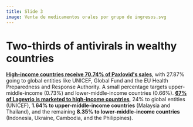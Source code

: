 ```yaml
---
title: Slide 3
image: Venta de medicamentos orales por grupo de ingresos.svg
---
```


# Two-thirds of antivirals in wealthy countries

[**High-income countries receive 70.74% of Paxlovid's sales**](https://public.tableau.com/app/profile/duke.global.health.innovation.center/viz/Therapeutics_02_06b/Draft_V4b), with 27.87% going to global entities like UNICEF, Global Fund and the EU Health Preparedness and Response Authority. A small percentage targets upper-middle-income (0.73%) and lower-middle-income countries (0.66%). [**67% of Lagevrio is marketed to high-income countries**](https://public.tableau.com/app/profile/duke.global.health.innovation.center/viz/Therapeutics_02_06b/Draft_V4b), 24% to global entities (UNICEF), **1.64% to upper-middle-income countries** (Malaysia and Thailand), and the remaining **8.35% to lower-middle-income countries** (Indonesia, Ukraine, Cambodia, and the Philippines).

